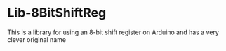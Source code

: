 # Lib-8BitShiftReg
This is a library for using an 8-bit shift register on Arduino and has a very clever original name
